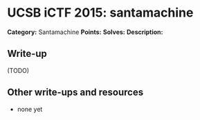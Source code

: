 # UCSB iCTF 2015: santamachine

**Category:** Santamachine
**Points:** 
**Solves:** 
**Description:**



## Write-up

(TODO)

## Other write-ups and resources

* none yet
